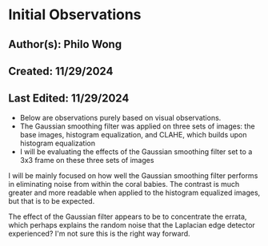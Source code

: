 # Initial Observations

## Author(s): Philo Wong

## Created: 11/29/2024

## Last Edited: 11/29/2024

- Below are observations purely based on visual observations.
- The Gaussian smoothing filter was applied on three sets of images: the base images, histogram equalization, and CLAHE, which builds upon histogram equalization
- I will be evaluating the effects of the Gaussian smoothing filter set to a 3x3 frame on these three sets of images

I will be mainly focused on how well the Gaussian smoothing filter performs in eliminating noise from within the coral babies. The contrast is much greater and more readable when applied to the histogram equalized images, but that is to be expected.

The effect of the Gaussian filter appears to be to concentrate the errata, which perhaps explains the random noise that the Laplacian edge detector experienced? I'm not sure this is the right way forward.
